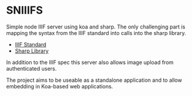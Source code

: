 # SNIIIFS

Simple node IIIF server using koa and sharp. The only challenging part is mapping the syntax from the IIIF standard into calls into the sharp library. 

- [IIIF Standard](http://iiif.io/api/image/2.1/#introduction)
- [Sharp Library](http://sharp.dimens.io/en/stable)

In addition to the IIIF spec this server also allows image upload from authenticated users.

The project aims to be useable as a standalone application and to allow embedding in Koa-based web applications.
